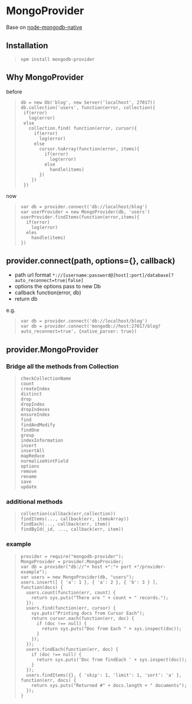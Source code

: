 # MongoProvider

Base on [node-mongodb-native](https://github.com/christkv/node-mongodb-native)

## Installation

>     npm install mongodb-provider

## Why MongoProvider

before
>     db = new Db('blog', new Server('localhost', 27017))
>     db.collection('users', function(error, collection){
>      if(error)
>        log(error)
>      else
>        collection.find( function(error, cursor){
>          if(error)
>            log(error)
>          else
>            cursor.toArray(function(error, items){
>              if(error)
>                log(error)
>              else
>                handle(items)
>            })
>         })
>      })
now
>     var db = provider.connect('db://localhost/blog')
>     var userProvider = new MongoProvider(db, 'users')
>     userProvider.findItems(function(error,items){
>       if(error)
>         log(error)
>       eles
>         handle(items)
>     })

## provider.connect(path, options={}, callback)
 * path url format  `*://[username:password@]host[:port]/database[?auto_reconnect=true|false]`
 * options the options pass to new Db
 * callback function(error, db)
 * return db

 e.g.

>     var db = provider.connect('db://localhost/blog')
>     var db = provider.connect('mongodb://host:27017/blog?auto_reconnect=true', {native_parser: true})

## provider.MongoProvider

### Bridge all the methods from Collection

>     checkCollectionName
>     count
>     createIndex
>     distinct
>     drop
>     dropIndex
>     dropIndexes
>     ensureIndex
>     find
>     findAndModify
>     findOne
>     group
>     indexInformation
>     insert
>     insertAll
>     mapReduce
>     normalizeHintField
>     options
>     remove
>     rename
>     save
>     update

### additional methods

>     collection(callback(err,collection))
>     findItems(..., callback(err, itemsArray))
>     findEach(..., callback(err, item))
>     findById(_id, ..., callback(err, item))

### example

>     provider = require("mongodb-provider");
>     MongoProvider = provider.MongoProvider;
>     var db = provider("db://"+ host +":"+ port +"/provider-example");
>     var users = new MongoProvider(db, "users");
>     users.insert([ { 'a': 1 }, { 'a': 2 }, { 'b': 3 } ], function(docs) {
>       users.count(function(err, count) {
>         return sys.puts("There are " + count + " records.");
>       });
>       users.find(function(err, cursor) {
>         sys.puts("Printing docs from Cursor Each");
>         return cursor.each(function(err, doc) {
>           if (doc !== null) {
>             return sys.puts("Doc from Each " + sys.inspect(doc));
>           }
>         });
>       });
>       users.findEach(function(err, doc) {
>         if (doc !== null) {
>           return sys.puts('Doc from findEach ' + sys.inspect(doc));
>         }
>       });
>       users.findItems({}, { 'skip': 1, 'limit': 1, 'sort': 'a' }, function(err, docs) {
>         return sys.puts("Returned #" + docs.length + " documents");
>       });
>     }
